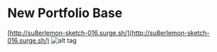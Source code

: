 # New Portfolio Base 

[http://su8erlemon-sketch-016.surge.sh/](http://su8erlemon-sketch-016.surge.sh/)
![alt tag](https://github.com/su8erlemon/sketch/blob/master/016/img.gif)